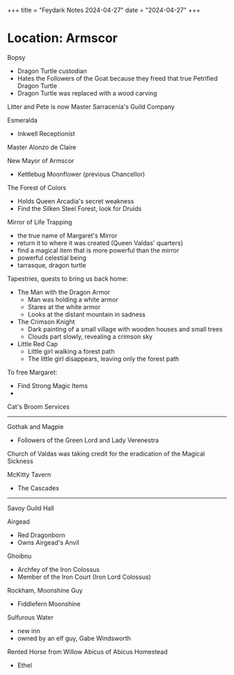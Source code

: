 +++
title = "Feydark Notes 2024-04-27"
date = "2024-04-27"
+++

# Location: Armscor

Bopsy
 - Dragon Turtle custodian
 - Hates the Followers of the Goat because they freed that true Petrified Dragon Turtle
 - Dragon Turtle was replaced with a wood carving

Litter and Pete is now Master Sarracenia's Guild Company

Esmeralda
 - Inkwell Receptionist


Master Alonzo de Claire

New Mayor of Armscor
  - Kettlebug Moonflower (previous Chancellor)
  

The Forest of Colors
  - Holds Queen Arcadia's secret weakness
  - Find the Silken Steel Forest, look for Druids

Mirror of Life Trapping
  - the true name of Margaret's Mirror
  - return it to where it was created (Queen Valdas' quarters)
  - find a magical item that is more powerful than the mirror
  - powerful celestial being
  - tarrasque, dragon turtle

Tapestries, quests to bring us back home:
  - The Man with the Dragon Armor
    - Man was holding a white armor
    - Stares at the white armor
    - Looks at the distant mountain in sadness
  - The Crimson Knight
    - Dark painting of a small village with wooden houses and small trees
    - Clouds part slowly, revealing a crimson sky
  - Little Red Cap
    - Little girl walking a forest path
    - The little girl disappears, leaving only the forest path
  
To free Margaret:
  - Find Strong Magic Items
  - 

Cat's Broom Services

___


Gothak and Magpie
  - Followers of the Green Lord and Lady Verenestra

Church of Valdas was taking credit for the eradication of the Magical Sickness

McKitty Tavern
  - The Cascades

___

Savoy Guild Hall


Airgead
  - Red Dragonborn
  - Owns Airgead's Anvil

Ghoibnu
  - Archfey of the Iron Colossus
  - Member of the Iron Court (Iron Lord Colossus)


Rockham, Moonshine Guy
  - Fiddlefern Moonshine

Sulfurous Water
  - new inn
  - owned by an elf guy, Gabe Windsworth


Rented Horse from Willow Abicus of Abicus Homestead
  - Ethel